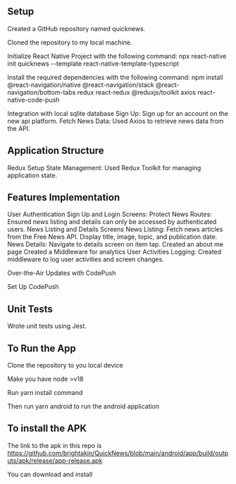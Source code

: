 ## Setup

Created a GitHub repository named quicknews.

Cloned the repository to my local machine.

Initialize React Native Project with the following command: npx react-native init quicknews --template react-native-template-typescript

Install the required dependencies with the following command:
npm install @react-navigation/native @react-navigation/stack @react-navigation/bottom-tabs redux react-redux @reduxjs/toolkit axios react-native-code-push

Integration with local sqlite database
Sign Up: Sign up for an account on the new api platform.
Fetch News Data:
Used Axios to retrieve news data from the API.

## Application Structure

Redux Setup
State Management: Used Redux Toolkit for managing application state.

## Features Implementation

User Authentication
Sign Up and Login Screens:
Protect News Routes: Ensured news listing and details can only be accessed by authenticated users.
News Listing and Details Screens
News Listing:
Fetch news articles from the Free News API.
Display title, image, topic, and publication date.
News Details:
Navigate to details screen on item tap.
Created an about me page
Created a Middleware for analytics
User Activities Logging:
Created middleware to log user activities and screen changes.

Over-the-Air Updates with CodePush

Set Up CodePush

## Unit Tests

Wrote unit tests using Jest.

## To Run the App

Clone the repository to you local device

Make you have node >v18

Run yarn install command

Then run yarn android to run the android application

## To install the APK

The link to the apk in this repo is https://github.com/brightakin/QuickNews/blob/main/android/app/build/outputs/apk/release/app-release.apk

You can download and install
